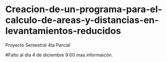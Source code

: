 # Creacion-de-un-programa-para-el-calculo-de-areas-y-distancias-en-levantamientos-reducidos
Proyecto Semestral 4ta Parcial 

#Falto al dia 4 de diciembre 9:00 mas informaicón. 
